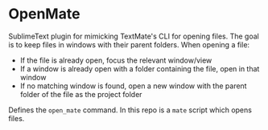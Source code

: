 # OpenMate

SublimeText plugin for mimicking TextMate's CLI for opening files.
The goal is to keep files in windows with their parent folders.
When opening a file:

- If the file is already open, focus the relevant window/view
- If a window is already open with a folder containing the file, open in that window
- If no matching window is found, open a new window with the parent folder of the file as the project folder

Defines the `open_mate` command. In this repo is a `mate` script which opens files.
